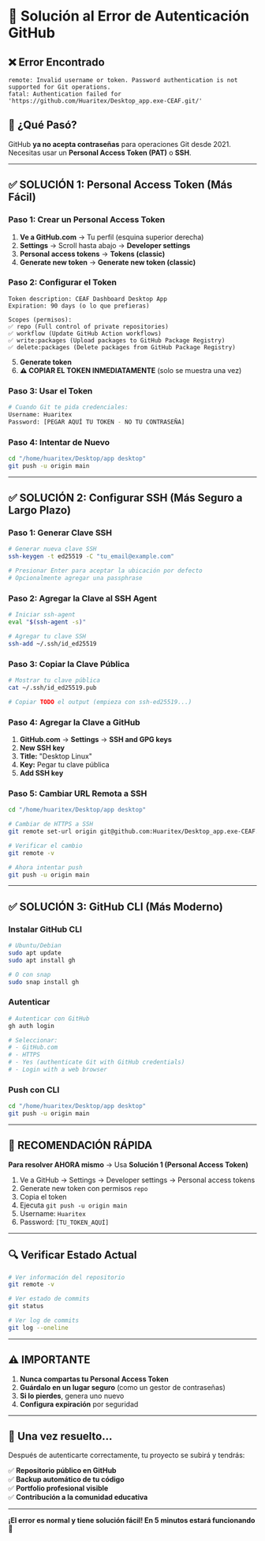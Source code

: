 # 🔐 Solución al Error de Autenticación GitHub

## ❌ **Error Encontrado**
```
remote: Invalid username or token. Password authentication is not supported for Git operations.
fatal: Authentication failed for 'https://github.com/Huaritex/Desktop_app.exe-CEAF.git/'
```

## 🎯 **¿Qué Pasó?**

GitHub **ya no acepta contraseñas** para operaciones Git desde 2021. Necesitas usar un **Personal Access Token (PAT)** o **SSH**.

---

## ✅ **SOLUCIÓN 1: Personal Access Token (Más Fácil)**

### **Paso 1: Crear un Personal Access Token**

1. **Ve a GitHub.com** → Tu perfil (esquina superior derecha)
2. **Settings** → Scroll hasta abajo → **Developer settings**
3. **Personal access tokens** → **Tokens (classic)**
4. **Generate new token** → **Generate new token (classic)**

### **Paso 2: Configurar el Token**

```
Token description: CEAF Dashboard Desktop App
Expiration: 90 days (o lo que prefieras)

Scopes (permisos):
✅ repo (Full control of private repositories)
✅ workflow (Update GitHub Action workflows)
✅ write:packages (Upload packages to GitHub Package Registry)
✅ delete:packages (Delete packages from GitHub Package Registry)
```

5. **Generate token**
6. **⚠️ COPIAR EL TOKEN INMEDIATAMENTE** (solo se muestra una vez)

### **Paso 3: Usar el Token**

```bash
# Cuando Git te pida credenciales:
Username: Huaritex
Password: [PEGAR AQUÍ TU TOKEN - NO TU CONTRASEÑA]
```

### **Paso 4: Intentar de Nuevo**

```bash
cd "/home/huaritex/Desktop/app desktop"
git push -u origin main
```

---

## ✅ **SOLUCIÓN 2: Configurar SSH (Más Seguro a Largo Plazo)**

### **Paso 1: Generar Clave SSH**

```bash
# Generar nueva clave SSH
ssh-keygen -t ed25519 -C "tu_email@example.com"

# Presionar Enter para aceptar la ubicación por defecto
# Opcionalmente agregar una passphrase
```

### **Paso 2: Agregar la Clave al SSH Agent**

```bash
# Iniciar ssh-agent
eval "$(ssh-agent -s)"

# Agregar tu clave SSH
ssh-add ~/.ssh/id_ed25519
```

### **Paso 3: Copiar la Clave Pública**

```bash
# Mostrar tu clave pública
cat ~/.ssh/id_ed25519.pub

# Copiar TODO el output (empieza con ssh-ed25519...)
```

### **Paso 4: Agregar la Clave a GitHub**

1. **GitHub.com** → **Settings** → **SSH and GPG keys**
2. **New SSH key**
3. **Title:** "Desktop Linux"
4. **Key:** Pegar tu clave pública
5. **Add SSH key**

### **Paso 5: Cambiar URL Remota a SSH**

```bash
cd "/home/huaritex/Desktop/app desktop"

# Cambiar de HTTPS a SSH
git remote set-url origin git@github.com:Huaritex/Desktop_app.exe-CEAF.git

# Verificar el cambio
git remote -v

# Ahora intentar push
git push -u origin main
```

---

## ✅ **SOLUCIÓN 3: GitHub CLI (Más Moderno)**

### **Instalar GitHub CLI**

```bash
# Ubuntu/Debian
sudo apt update
sudo apt install gh

# O con snap
sudo snap install gh
```

### **Autenticar**

```bash
# Autenticar con GitHub
gh auth login

# Seleccionar:
# - GitHub.com
# - HTTPS
# - Yes (authenticate Git with GitHub credentials)
# - Login with a web browser
```

### **Push con CLI**

```bash
cd "/home/huaritex/Desktop/app desktop"
git push -u origin main
```

---

## 🎯 **RECOMENDACIÓN RÁPIDA**

**Para resolver AHORA mismo** → Usa **Solución 1 (Personal Access Token)**

1. Ve a GitHub → Settings → Developer settings → Personal access tokens
2. Generate new token con permisos `repo`
3. Copia el token
4. Ejecuta `git push -u origin main`
5. Username: `Huaritex`
6. Password: `[TU_TOKEN_AQUÍ]`

---

## 🔍 **Verificar Estado Actual**

```bash
# Ver información del repositorio
git remote -v

# Ver estado de commits
git status

# Ver log de commits
git log --oneline
```

---

## ⚠️ **IMPORTANTE**

1. **Nunca compartas tu Personal Access Token**
2. **Guárdalo en un lugar seguro** (como un gestor de contraseñas)
3. **Si lo pierdes**, genera uno nuevo
4. **Configura expiración** por seguridad

---

## 🎉 **Una vez resuelto...**

Después de autenticarte correctamente, tu proyecto se subirá y tendrás:

✅ **Repositorio público en GitHub**  
✅ **Backup automático de tu código**  
✅ **Portfolio profesional visible**  
✅ **Contribución a la comunidad educativa**

---

**¡El error es normal y tiene solución fácil! En 5 minutos estará funcionando 🚀**